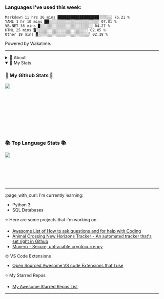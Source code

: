 

### Languages I've used this week:

<!--START_SECTION:waka-->
```text
Markdown 11 hrs 26 mins ███████████████████░░░░░░ 76.21 %
YAML 1 hr 10 mins ██░░░░░░░░░░░░░░░░░░░░░░░ 07.81 %
VB.NET 38 mins █░░░░░░░░░░░░░░░░░░░░░░░░ 04.27 %
HTML 25 mins ▓░░░░░░░░░░░░░░░░░░░░░░░░ 02.85 %
Other 19 mins ▓░░░░░░░░░░░░░░░░░░░░░░░░ 02.18 %
```
<!--END_SECTION:waka-->
Powered by Wakatime.
<hr>
<details>
    <summary align="left">💭 About</summary>
    <br>
    <summary align="center">
        <img
            src="https://64.media.tumblr.com/db89ac1b81413063c660fdf85e3d9f65/50753d5a9688cf28-7e/s100x200/e98fb1079822881a785d61d179b11d6e5fe5b9d0.gifv">
        <br>
        hello! i’m <strong>fluteds </strong>
        <img
            src="https://64.media.tumblr.com/c926c9301e7c4da0457fd041ebedb1cb/189c6ddd22ffd726-ea/s75x75_c1/399da327c614f18efeb55be8af8fd2d55b43ebaa.gifv">
        <code>(they/them)</code>
        and i enjoy learning new things relating to development, i also love kpop, gaming and music! 🎀 my strongest
        skills with programming lie within <code>web design</code> as i started out making tumblr blogs back in 2014 and
        by creating themes i learnt how to fluently use:
        <code>html</code>,
        <code>css</code>,
        <code>tumblr.js</code> and
        <code>javascript</code>.
        <hr>
        <p align="center">
            <a href="https://twitter.com/intent/tweet?text=@fluted_%20hello!%20<3"><kbd>say hi on twitter</kbd></a>
            <br align="center">
            <p align="center">
                <a href="https://github.com/fluteds.gpg"><kbd>pgp
                        key</kbd></a>
                <br align="center">
                🔑💌
</details>
<details open>
    <summary>🧮 My Stats</summary>
    <p>
        <h3> 🚧 My Github Stats 🚧
    </p>
    <a href="https://github.com/anuraghazra/github-readme-stats">
        <img align="left"
            src="https://github-readme-stats.vercel.app/api?username=fluteds&count_private=true&show_icons=true&hide_title=true&count_private=true&exclude_repo=commit&line_height=28" />
    </a>
    <br>
    <br>
    <br>
    <br>
    <br>
    <br>
    <br>
    <br>
    <p>
        <h3> 📚 Top Language Stats 📚
    </p>
    <a href="https://github.com/anuraghazra/github-readme-stats">
        <img align="left"
            src="https://github-readme-stats.vercel.app/api/top-langs/?username=fluteds&hide_title=true&hide_total_stars=true&layout=compact&langs_count=10" />
    </a>
</details>
</p>
<br>
<br>
<br>
<br>
<br>
<br>
<hr>
    <p>
:page_with_curl: I'm currently learning:

- Python 3
- SQL Databases

:star: Here are some projects that I'm working on:
- [Awesome List of How to ask questions and for help with
Coding](https://github.com/fluteds/how-to-ask-questions-and-for-help)
- [Animal Crossing New Horizons Tracker - An automated tracker that's set right in
Github](https://github.com/fluteds/acnh)
- [Monero - Secure, untracable cryptocurrency](https://github.com/fluteds/monero)

⚙️ VS Code Extensions
- [Open Sourced Awesome VS code Extensions that I use](my-vscode-extensions.md)

:star: My Starred Repos
- [My Awesome Starred Repos List](https://github.com/fluteds/starred/)
</p>

<hr>